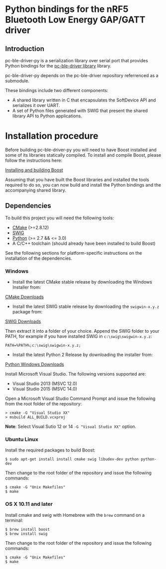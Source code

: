 # Python bindings for the nRF5 Bluetooth Low Energy GAP/GATT driver

## Introduction
pc-ble-driver-py is a serialization library over serial port that provides Python bindings
for the [pc-ble-driver  library](https://github.com/NordicSemiconductor/pc-ble-driver) library.

pc-ble-driver-py depends on the pc-ble-driver repository referrenced as a submodule.

These bindings include two different components:

* A shared library written in C that encapsulates the SoftDevice API and serializes it over UART.
* A set of Python files generated with SWIG that present the shared library API to Python applications.

# Installation procedure

Before building pc-ble-driver-py you will need to have Boost installed and some of its libraries statically compiled.
To install and compile Boost, please follow the instructions here:

[Installing and building Boost](https://github.com/NordicSemiconductor/pc-ble-driver/tree/self_contained_driver#installing-and-building-boost)

Assuming that you have built the Boost libraries and installed the tools required to do so, you can now build and install the Python bindings and the accompanying shared library.

## Dependencies

To build this project you will need the following tools:

* [CMake](https://cmake.org/) (>=2.8.12)
* [SWIG](http://www.swig.org/)
* [Python](https://www.python.org/) (>= 2.7 && <= 3.0)
* A C/C++ toolchain (should already have been installed to build Boost)

See the following sections for platform-specific instructions on the installation of the dependencies.

### Windows 

* Install the latest CMake stable release by downloading the Windows Installer from:

[CMake Downloads](https://cmake.org/download/)

* Install the latest SWIG stable release by downloading the `swigwin-x.y.z` package from:

[SWIG Downloads](http://www.swig.org/download.html)

Then extract it into a folder of your choice. Append the SWIG folder to your PATH, for example if you have installed
SWIG in `c:\swig\swigwin-x.y.z`:

    PATH=%PATH%;c:\swig\swigwin-x.y.z;

* Install the latest Python 2 Release by downloading the installer from:

[Python Windows Downloads](https://www.python.org/downloads/windows/)

Install Microsoft Visual Studio. The following versions supported are:

* Visual Studio 2013 (MSVC 12.0)
* Visual Studio 2015 (MSVC 14.0)

Open a Microsoft Visual Studio Command Prompt and issue the following from the root folder of the repository:

    > cmake -G "Visual Studio XX"
    > msbuild ALL_BUILD.vcxproj

**Note**: Select Visual Sutio 12 or 14 `-G "Visual Studio XX"` option.

### Ubuntu Linux

Install the required packages to build Boost:

    $ sudo apt-get install install cmake swig libudev-dev python python-dev

Then change to the root folder of the repository and issue the following commands:

    $ cmake -G "Unix Makefiles"
    $ make

### OS X 10.11 and later

Install cmake and swig with Homebrew with the `brew` command on a terminal:

    $ brew install boost
    $ brew install swig

Then change to the root folder of the repository and issue the following commands:

    $ cmake -G "Unix Makefiles"
    $ make

